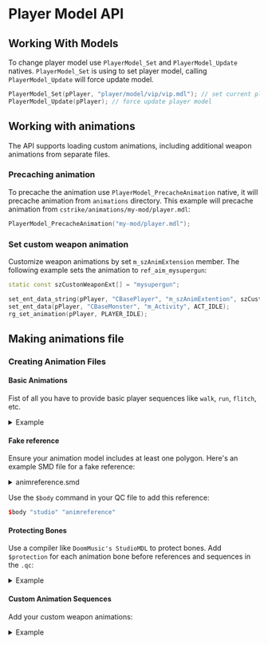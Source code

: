 
# Player Model API

## Working With Models

To change player model use `PlayerModel_Set` and `PlayerModel_Update` natives.
`PlayerModel_Set` is using to set player model, calling `PlayerModel_Update` will force update model.
```cpp
PlayerModel_Set(pPlayer, "player/model/vip/vip.mdl"); // set current player model
PlayerModel_Update(pPlayer); // force update player model
```


## Working with animations

The API supports loading custom animations, including additional weapon animations from separate files.

### Precaching animation

To precache the animation use `PlayerModel_PrecacheAnimation` native, it will precache animation from `animations` directory. This example will precache animation from `cstrike/animations/my-mod/player.mdl`:
```cpp
PlayerModel_PrecacheAnimation("my-mod/player.mdl");
```

### Set custom weapon animation

Customize weapon animations by set `m_szAnimExtension` member. The following example sets the animation to `ref_aim_mysupergun`:
```cpp
static const szCustonWeaponExt[] = "mysupergun";

set_ent_data_string(pPlayer, "CBasePlayer", "m_szAnimExtention", szCustonWeaponExt);
set_ent_data(pPlayer, "CBaseMonster", "m_Activity", ACT_IDLE);
rg_set_animation(pPlayer, PLAYER_IDLE);
```


## Making animations file

### Creating Animation Files

#### Basic Animations
Fist of all you have to provide basic player sequences like `walk`, `run`, `flitch`, etc.

<details>
    <summary>Example</summary>

    $sequence "dummy" {
        "anims/dummy"
        fps 24
        loop
    }
    $sequence "idle1" {
        "anims/idle1"
        ACT_IDLE 1
        fps 15
        loop
    }
    $sequence "crouch_idle" {
        "anims/crouch_idle"
        ACT_CROUCHIDLE 1
        fps 10
        loop
    }
    $sequence "walk" {
        "anims/walk"
        ACT_WALK 1
        fps 30
        loop
        LX
    }
    $sequence "run" {
        "anims/run"
        ACT_RUN 1
        fps 60
        loop
        LX
    }
    $sequence "crouchrun" {
        "anims/crouchrun"
        ACT_CROUCH 1
        fps 30
        loop
        LX
    }
    $sequence "jump" {
        "anims/jump"
        ACT_HOP 1
        fps 36
    }
    $sequence "longjump" {
        "anims/longjump"
        ACT_LEAP 1
        fps 36
    }
    $sequence "swim" {
        "anims/swim"
        ACT_SWIM 1
        fps 30
        loop
    }
    $sequence "treadwater" { "anims/treadwater"
        ACT_HOVER 1
        fps 24
        loop
    }
    $sequence "gut_flinch" {
        "anims/gut_flinch_blend01"
        "anims/gut_flinch_blend02"
        "anims/gut_flinch_blend03"
        "anims/gut_flinch_blend04"
        "anims/gut_flinch_blend05"
        "anims/gut_flinch_blend06"
        "anims/gut_flinch_blend07"
        "anims/gut_flinch_blend08"
        "anims/gut_flinch_blend09"
        blend XR -90 90
        fps 30
    }
    $sequence "head_flinch" {
        "anims/head_flinch_blend01"
        "anims/head_flinch_blend02"
        "anims/head_flinch_blend03"
        "anims/head_flinch_blend04"
        "anims/head_flinch_blend05"
        "anims/head_flinch_blend06"
        "anims/head_flinch_blend07"
        "anims/head_flinch_blend08"
        "anims/head_flinch_blend09"
        blend XR -90 90
        fps 30
    }
</details>


#### Fake reference
Ensure your animation model includes at least one polygon. Here's an example SMD file for a fake reference:

<details>
    <summary>animreference.smd</summary>

    version 1
    nodes
    0 "Bip01" -1
    1 "Bip01 Pelvis" 0
    2 "Bip01 Spine" 1
    3 "Bip01 Spine1" 2
    4 "Bip01 Spine2" 3
    5 "Bip01 Spine3" 4
    6 "Bip01 Neck" 5
    7 "Bip01 Head" 6
    8 "Bone01" 7
    9 "Bip01 L Clavicle" 6
    10 "Bip01 L UpperArm" 9
    11 "Bip01 L Forearm" 10
    12 "Bip01 L Hand" 11
    13 "Bip01 L Finger0" 12
    14 "Bip01 L Finger01" 13
    15 "Bip01 L Finger1" 12
    16 "Bip01 L Finger11" 15
    17 "-- L knuckle" 15
    18 "-- L Forearm twist" 11
    19 "-- L wrist" 11
    20 "-- L Elbow" 10
    21 "-- L bicep twist" 10
    22 "-- L shoulder outside" 9
    23 "-- L Shoulder inside" 9
    24 "Bip01 R Clavicle" 6
    25 "Bip01 R UpperArm" 24
    26 "Bip01 R Forearm" 25
    27 "Bip01 R Hand" 26
    28 "Bip01 R Finger0" 27
    29 "Bip01 R Finger01" 28
    30 "Bip01 R Finger1" 27
    31 "Bip01 R Finger11" 30
    32 "-- R knuckle" 30
    33 "-- R wrist" 26
    34 "-- R forearm twist" 26
    35 "-- R Elbow" 25
    36 "-- R bicep twist" 25
    37 "-- R Shoulder inside" 24
    38 "-- R shoulder outside" 24
    39 "-- Neck smooth" 5
    40 "-- R Butt" 1
    41 "-- L butt" 1
    42 "Bip01 L Thigh" 1
    43 "Bip01 L Calf" 42
    44 "Bip01 L Foot" 43
    45 "Bip01 L Toe0" 44
    46 "-- L ankle" 43
    47 "-- L Knee" 42
    48 "Bip01 R Thigh" 1
    49 "Bip01 R Calf" 48
    50 "Bip01 R Foot" 49
    51 "Bip01 R Toe0" 50
    52 "-- R Ankle" 49
    end
    skeleton
    time 0
    0  0.233849 -2.251689 38.192150 0.000000 0.000000 -1.570795
    1  -2.276935 0.000003 -1.238186 -1.570795 -1.570451 0.000000
    2  1.797145 0.711796 -0.000002 -0.000004 -0.000001 0.000739
    3  4.118605 -0.003279 0.000000 0.000000 0.000000 0.000035
    4  4.118601 -0.003280 0.000000 0.000000 0.000000 0.000049
    5  4.118600 -0.003280 0.000000 0.000000 0.000000 -0.000009
    6  4.118531 -0.003538 0.000000 0.000000 0.000000 -0.019437
    7  4.443601 0.000000 0.000000 0.000000 -0.000001 0.201740
    8  1.426626 0.072724 0.002913 2.958476 -1.570796 0.000000
    9  0.000004 0.003534 1.732721 -0.000040 -1.501696 -3.122911
    10  6.384776 0.000000 0.000001 0.025648 -0.046980 0.004099
    11  10.242682 0.000000 -0.000002 0.000000 0.000000 -0.008014
    12  11.375562 0.000000 0.000005 -1.580468 -0.132234 0.009455
    13  0.728679 0.023429 -1.008292 1.705251 0.347372 0.567022
    14  2.136497 0.000000 0.000001 0.000000 0.000000 0.287979
    15  3.115505 -0.886041 -0.021431 -0.000782 0.000152 0.191986
    16  2.011151 0.000000 0.000000 0.000000 0.000000 0.659566
    17  1.734173 0.000003 0.000000 0.000000 0.000000 0.330185
    18  6.000001 0.000000 0.000000 -1.578050 0.000000 0.000000
    19  11.375562 0.000000 0.000005 -1.575523 -0.074433 0.005312
    20  10.510129 0.000000 0.000000 0.000000 0.000000 -1.574800
    21  5.500000 0.000000 -0.000001 -0.011814 0.000000 0.000000
    22  6.551491 0.000000 -0.000001 0.019708 -0.055281 0.008457
    23  6.551491 0.000000 -0.000001 0.010051 -0.028020 0.004425
    24  0.000004 0.003543 -1.732721 -0.000040 1.501696 -3.122992
    25  6.384777 0.000000 -0.000001 -0.025648 0.046980 0.004099
    26  10.242681 0.000000 0.000002 0.000000 0.000000 -0.008014
    27  11.375562 0.000000 -0.000002 1.580468 0.132234 0.009455
    28  0.728679 0.023429 1.008292 -1.705251 -0.347372 0.567022
    29  2.136496 -0.000001 0.000000 0.000000 0.000000 0.287979
    30  3.115505 -0.886040 0.021431 0.000782 -0.000152 0.191986
    31  2.011151 0.000000 0.000000 0.000000 0.000000 0.659566
    32  1.734173 -0.000001 0.000000 0.000000 0.000000 0.330185
    33  11.389366 -0.000819 0.158785 1.575523 0.074433 0.005312
    34  6.000001 0.000000 0.000003 1.575523 0.000000 0.000000
    35  10.510130 0.000000 -0.000001 0.000000 0.000000 -1.574800
    36  5.499999 0.000000 0.000001 0.010051 0.000000 0.000000
    37  6.551491 0.000000 0.000001 -0.010051 0.028020 0.004424
    38  6.551491 0.000000 0.000001 -0.010051 0.028020 0.004424
    39  4.226144 -0.003201 0.000000 0.000000 0.000000 0.000000
    40  0.000005 -0.000005 -3.713579 -0.006814 3.056983 -0.063787
    41  -0.000005 0.000005 3.713579 0.005299 -3.071082 -0.053070
    42  -0.000005 0.000007 3.619081 0.011132 -3.002289 -0.086533
    43  16.573919 0.000000 0.000000 0.000000 0.000000 -0.162458
    44  15.128179 0.000000 0.000001 0.000920 -0.139743 0.076637
    45  5.758665 4.244730 0.000000 0.000000 0.000000 1.570796
    46  15.708952 0.000001 0.000000 0.001562 -0.077726 0.040998
    47  17.210194 0.000000 0.000001 0.000000 0.000000 -1.486823
    48  0.000005 -0.000003 -3.619081 -0.011130 3.002286 -0.086533
    49  16.573919 0.000000 0.000000 0.000000 0.000000 -0.162458
    50  15.128179 0.000000 0.000000 -0.000920 0.139743 0.076637
    51  5.758665 4.244731 0.000000 0.000000 0.000000 1.570796
    52  15.708952 0.000000 0.000000 -0.001364 0.104219 0.055002
    end
    triangles
    black.bmp
    0 0.000000 0.000000 0.000000 0.000000 0.000000 0.000000 0.000000 0.000000
    0 0.000000 0.000000 0.000000 0.000000 0.000000 0.000000 0.000000 0.000000
    0 0.000000 0.000000 0.000000 0.000000 0.000000 0.000000 0.000000 0.000000
    end
</details>

Use the `$body` command in your QC file to add this reference:

```cpp
$body "studio" "animreference"
```

#### Protecting Bones

Use a compiler like `DoomMusic's StudioMDL` to protect bones. Add `$protection` for each animation bone before references and sequences in the `.qc`:

<details>
    <summary>Example</summary>

    $protected "Bip01" 
    $protected "Bip01 Pelvis"
    $protected "Bip01 Spine"
    $protected "Bip01 Spine1"
    $protected "Bip01 Spine2"
    $protected "Bip01 Spine3"
    $protected "Bip01 Neck"
    $protected "Bip01 Head"
    $protected "Bone01"
    $protected "Bip01 L Clavicle"
    $protected "Bip01 L UpperArm"
    $protected "Bip01 L Forearm"
    $protected "Bip01 L Hand"
    $protected "Bip01 L Finger0"
    $protected "Bip01 L Finger01"
    $protected "Bip01 L Finger1"
    $protected "Bip01 L Finger11"
    $protected "-- L knuckle"
    $protected "-- L Forearm twist"
    $protected "-- L wrist"
    $protected "-- L Elbow"
    $protected "-- L bicep twist"
    $protected "-- L shoulder outside"
    $protected "-- L Shoulder inside"
    $protected "Bip01 R Clavicle"
    $protected "Bip01 R UpperArm"
    $protected "Bip01 R Forearm"
    $protected "Bip01 R Hand"
    $protected "Bip01 R Finger0"
    $protected "Bip01 R Finger01"
    $protected "Bip01 R Finger1"
    $protected "Bip01 R Finger11"
    $protected "-- R knuckle"
    $protected "-- R wrist"
    $protected "-- R forearm twist"
    $protected "-- R Elbow"
    $protected "-- R bicep twist"
    $protected "-- R Shoulder inside"
    $protected "-- R shoulder outside"
    $protected "-- Neck smooth"
    $protected "-- R Butt"
    $protected "-- L butt"
    $protected "Bip01 L Thigh"
    $protected "Bip01 L Calf"
    $protected "Bip01 L Foot"
    $protected "Bip01 L Toe0"
    $protected "-- L ankle"
    $protected "-- L Knee"
    $protected "Bip01 R Thigh"
    $protected "Bip01 R Calf"
    $protected "Bip01 R Foot"
    $protected "Bip01 R Toe0"
    $protected "-- R Ankle"
</details>

#### Custom Animation Sequences

Add your custom weapon animations:

<details>
    <summary>Example</summary>

    $sequence "crouch_aim_myweapon" {
            "crouch_aim_myweapon_blend1" 
            "crouch_aim_myweapon_blend2" 
            "crouch_aim_myweapon_blend3" 
            "crouch_aim_myweapon_blend4" 
            "crouch_aim_myweapon_blend5" 
            "crouch_aim_myweapon_blend6" 
            "crouch_aim_myweapon_blend7" 
            "crouch_aim_myweapon_blend8" 
            "crouch_aim_myweapon_blend9" 
            blend XR -90 90 fps 30 loop 
    }
    $sequence "crouch_shoot_myweapon" {
            "crouch_shoot_grenade_blend1" 
            "crouch_shoot_grenade_blend2" 
            "crouch_shoot_grenade_blend3" 
            "crouch_shoot_grenade_blend4" 
            "crouch_shoot_grenade_blend5" 
            "crouch_shoot_grenade_blend6" 
            "crouch_shoot_grenade_blend7" 
            "crouch_shoot_grenade_blend8" 
            "crouch_shoot_grenade_blend9" 
            blend XR -90 90 fps 30
    }
    $sequence "ref_aim_myweapon" {
            "ref_aim_myweapon_blend1" 
            "ref_aim_myweapon_blend2" 
            "ref_aim_myweapon_blend3" 
            "ref_aim_myweapon_blend4" 
            "ref_aim_myweapon_blend5" 
            "ref_aim_myweapon_blend6" 
            "ref_aim_myweapon_blend7" 
            "ref_aim_myweapon_blend8" 
            "ref_aim_myweapon_blend9" 
            blend XR -90 90 fps 30 loop 
    }
    $sequence "ref_shoot_myweapon" {
            "ref_shoot_grenade_blend1" 
            "ref_shoot_grenade_blend2" 
            "ref_shoot_grenade_blend3" 
            "ref_shoot_grenade_blend4" 
            "ref_shoot_grenade_blend5" 
            "ref_shoot_grenade_blend6" 
            "ref_shoot_grenade_blend7" 
            "ref_shoot_grenade_blend8" 
            "ref_shoot_grenade_blend9" 
            blend XR -90 90 fps 30
    }
</details>
